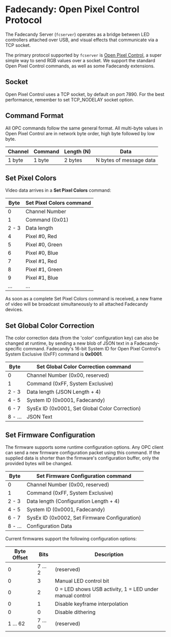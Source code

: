 Fadecandy: Open Pixel Control Protocol
======================================

The Fadecandy Server (`fcserver`) operates as a bridge between LED controllers attached over USB, and visual effects that communicate via a TCP socket.

The primary protocol supported by `fcserver` is [Open Pixel Control](http://openpixelcontrol.org), a super simple way to send RGB values over a socket. We support the standard Open Pixel Control commands, as well as some Fadecandy extensions.

Socket
------

Open Pixel Control uses a TCP socket, by default on port 7890. For the best performance, remember to set TCP_NODELAY socket option.

Command Format
--------------

All OPC commands follow the same general format. All multi-byte values in Open Pixel Control are in network byte order, high byte followed by low byte.

Channel    | Command   | Length (N) | Data
---------- | --------- | ---------- | --------------------------
1 byte     | 1 byte    | 2 bytes    | N bytes of message data

Set Pixel Colors
----------------

Video data arrives in a **Set Pixel Colors** command:

Byte   | **Set Pixel Colors** command
------ | --------------------------------
0      | Channel Number
1      | Command (0x01)
2 - 3  | Data length
4      | Pixel #0, Red
5      | Pixel #0, Green
6      | Pixel #0, Blue
7      | Pixel #1, Red
8      | Pixel #1, Green
9      | Pixel #1, Blue
…      | …

As soon as a complete Set Pixel Colors command is received, a new frame of video will be broadcast simultaneously to all attached Fadecandy devices.

Set Global Color Correction
---------------------------

The color correction data (from the 'color' configuration key) can also be changed at runtime, by sending a new blob of JSON text in a Fadecandy-specific command. Fadecandy's 16-bit System ID for Open Pixel Control's System Exclusive (0xFF) command is **0x0001**.

Byte   | **Set Global Color Correction** command
------ | ------------------------------------------
0      | Channel Number (0x00, reserved)
1      | Command (0xFF, System Exclusive)
2 - 3  | Data length (JSON Length + 4)
4 - 5  | System ID (0x0001, Fadecandy)
6 - 7  | SysEx ID (0x0001, Set Global Color Correction)
8 - …  | JSON Text

Set Firmware Configuration
--------------------------

The firmware supports some runtime configuration options. Any OPC client can send a new firmware configuration packet using this command. If the supplied data is shorter than the firmware's configuration buffer, only the provided bytes will be changed.

Byte   | **Set Firmware Configuration** command
------ | ------------------------------------------
0      | Channel Number (0x00, reserved)
1      | Command (0xFF, System Exclusive)
2 - 3  | Data length (Configuration Length + 4)
4 - 5  | System ID (0x0001, Fadecandy)
6 - 7  | SysEx ID (0x0002, Set Firmware Configuration)
8 - …  | Configuration Data

Current firmwares support the following configuration options:

Byte Offset | Bits   | Description
----------- | ------ | ------------
0           | 7 … 2  | (reserved)
0           | 3      | Manual LED control bit
0           | 2      | 0 = LED shows USB activity, 1 = LED under manual control
0           | 1      | Disable keyframe interpolation
0           | 0      | Disable dithering
1 … 62      | 7 … 0  | (reserved)
